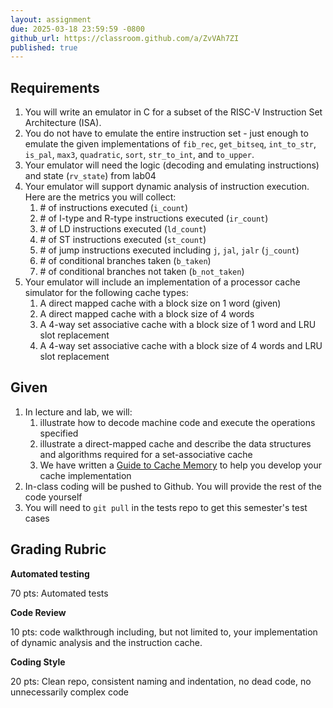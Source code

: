```yaml
---
layout: assignment
due: 2025-03-18 23:59:59 -0800
github_url: https://classroom.github.com/a/ZvVAh7ZI
published: true
---
```


## Requirements 

1. You will write an emulator in C for a subset of the RISC-V Instruction Set Architecture (ISA). 
1. You do not have to emulate the entire instruction set - just enough to emulate the given implementations of `fib_rec`, `get_bitseq`, `int_to_str`, `is_pal`, `max3`, `quadratic`, `sort`, `str_to_int`, and `to_upper`. 
1. Your emulator will need the logic (decoding and emulating instructions) and state (`rv_state`) from lab04
1. Your emulator will support dynamic analysis of instruction execution. Here are the metrics you will collect:
    1. \# of instructions executed (`i_count`)
    1. \# of I-type and R-type instructions executed (`ir_count`)
    1. \# of LD instructions executed (`ld_count`)
    1. \# of ST instructions executed (`st_count`)
    1. \# of jump instructions executed including `j`, `jal`, `jalr` (`j_count`)
    1. \# of conditional branches taken (`b_taken`)
    1. \# of conditional branches not taken (`b_not_taken`)
1. Your emulator will include an implementation of a processor cache simulator for the following cache types: 
    1. A direct mapped cache with a block size on 1 word (given)
    1. A direct mapped cache with a block size of 4 words
    1. A 4-way set associative cache with a block size of 1 word and LRU slot replacement
    1. A 4-way set associative cache with a block size of 4 words and LRU slot replacement

## Given
1. In lecture and lab, we will: 
    1. illustrate how to decode machine code and execute the operations specified
    1. illustrate a direct-mapped cache and describe the data structures and algorithms required for a set-associative cache
    1. We have written a [Guide to Cache Memory](/docs/cache-memory.html) to help you develop your cache implementation
1. In-class coding will be pushed to Github. You will provide the rest of the code yourself
1. You will need to `git pull` in the tests repo to get this semester's test cases

## Grading Rubric
**Automated testing**

70 pts: Automated tests

**Code Review**

10 pts: code walkthrough including, but not limited to, your implementation of dynamic analysis and the instruction cache.

**Coding Style**

20 pts: Clean repo, consistent naming and indentation, no dead code, no unnecessarily complex code